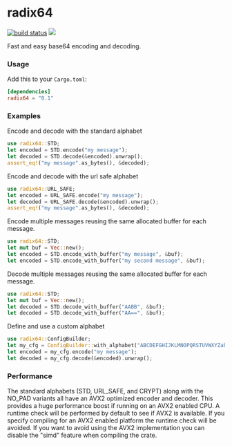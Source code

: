 radix64
=======

[![build status](https://api.travis-ci.org/ggriffiniii/radix64.svg)](https://travis-ci.org/ggriffiniii/radix64)
[![](http://meritbadge.herokuapp.com/radix64)](https://crates.io/crates/radix64)

Fast and easy base64 encoding and decoding.

### Usage

Add this to your `Cargo.toml`:

```toml
[dependencies]
radix64 = "0.1"
```

### Examples

Encode and decode with the standard alphabet

```rust
use radix64::STD;
let encoded = STD.encode("my message");
let decoded = STD.decode(&encoded).unwrap();
assert_eq!("my message".as_bytes(), &decoded);
```

Encode and decode with the url safe alphabet

```rust
use radix64::URL_SAFE;
let encoded = URL_SAFE.encode("my message");
let decoded = URL_SAFE.decode(&encoded).unwrap();
assert_eq!("my message".as_bytes(), &decoded);
```

Encode multiple messages reusing the same allocated buffer for each message.
```rust
use radix64::STD;
let mut buf = Vec::new();
let encoded = STD.encode_with_buffer("my message", &buf);
let encoded = STD.encode_with_buffer("my second message", &buf);
```

Decode multiple messages reusing the same allocated buffer for each message.
```rust
use radix64::STD;
let mut buf = Vec::new();
let decoded = STD.decode_with_buffer("AABB", &buf);
let decoded = STD.decode_with_buffer("AA==", &buf);
```

Define and use a custom alphabet
```rust
use radix64::ConfigBuilder;
let my_cfg = ConfigBuilder::with_alphabet("ABCDEFGHIJKLMNOPQRSTUVWXYZabcdefghijklmnopqrstuvwxyz#&").no_padding().build().unwrap();
let encoded = my_cfg.encode("my message");
let decoded = my_cfg.decode(&encoded).unwrap();
```

### Performance

The standard alphabets (STD, URL_SAFE, and CRYPT) along with the NO_PAD variants
all have an AVX2 optimized encoder and decoder. This provides a huge performance
boost if running on an AVX2 enabled CPU. A runtime check will be performed by
default to see if AVX2 is available. If you specify compiling for an AVX2
enabled platform the runtime check will be avoided. If you want to avoid using
the AVX2 implementation you can disable the "simd" feature when compiling the
crate.
